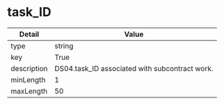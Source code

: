 # task_ID
| Detail | Value |
| ------ | ----- |
| type | string |
| key | True |
| description | DS04.task_ID associated with subcontract work. |
| minLength | 1 |
| maxLength | 50 |
